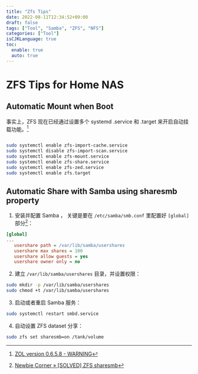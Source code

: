 ```yaml
---
title: "Zfs Tips"
date: 2022-08-11T12:34:52+09:00
draft: false
tags: ["Tool", "Samba", "ZFS", "NFS"]
categories: ["Tool"]
isCJKLanguage: true
toc:
  enable: true
  auto: true
---
```


# ZFS Tips for Home NAS

## Automatic Mount when Boot

事实上，ZFS 现在已经通过设置多个 systemd .service 和 .target 来开启自动挂载功能。[^1]

```bash

sudo systemctl enable zfs-import-cache.service
sudo systemctl disable zfs-import-scan.service
sudo systemctl enable zfs-mount.service
sudo systemctl enable zfs-share.service
sudo systemctl enable zfs-zed.service
sudo systemctl enable zfs.target
```

[^1]: [ZOL version 0.6.5.8 - WARNING](https://github.com/archzfs/archzfs/issues/72)

## Automatic Share with Samba using sharesmb property

1. 安装并配置 Samba ， 关键是要在 `/etc/samba/smb.conf` 里配置好 `[global]` 部分[^2]：

```ini
[global]
...
   usershare path = /var/lib/samba/usershares
   usershare max shares = 100
   usershare allow guests = yes
   usershare owner only = no
```

2. 建立 `/var/lib/samba/usershares` 目录，并设置权限：

```bash
sudo mkdir -p /var/lib/samba/usershares
sudo chmod +t /var/lib/samba/usershares
```

3. 启动或者重启 Samba 服务：

```bash
sudo systemctl restart smbd.service
```

4. 自动设置 ZFS dataset 分享：

```bash
sudo zfs set sharesmb=on /tank/volume
```

[^2]: [Newbie Corner » [SOLVED] ZFS sharesmb](https://bbs.archlinux.org/viewtopic.php?id=185884)